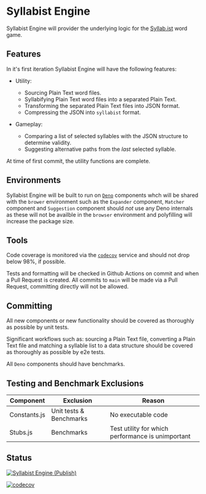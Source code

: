 # Syllabist Engine

Syllabist Engine will provider the underlying logic for the
[Syllab.ist](https://syllab.ist) word game.

## Features

In it's first iteration Syllabist Engine will have the following features:

- Utility:

  - Sourcing Plain Text word files.
  - Syllabifying Plain Text word files into a separated Plain Text.
  - Transforming the separated Plain Text files into JSON format.
  - Compressing the JSON into `syllabist` format.

- Gameplay:
  - Comparing a list of selected syllables with the JSON structure to determine
    validity.
  - Suggesting alternative paths from the _last_ selected syllable.

At time of first commit, the utility functions are complete.

## Environments

Syllabist Engine will be built to run on [`Deno`](https://deno.land/) components
whch will be shared with the `brower` environment such as the `Expander`
component, `Matcher` component and `Suggestion` component should _not_ use any
Deno internals as these will not be availble in the `browser` environment and
polyfilling will increase the package size.

## Tools

Code coverage is monitored via the
[`codecov`](https://app.codecov.io/gh/edilis-dev/syllabist-engine) service and
should not drop below 98%, if possible.

Tests and formatting will be checked in Github Actions on commit and when a Pull
Request is created. All commits to `main` will be made via a Pull Request,
committing directly will not be allowed.

## Committing

All new components or new functionality should be covered as thoroughly as
possible by unit tests.

Significant workflows such as: sourcing a Plain Text file, converting a Plain
Text file and matching a syllable list to a data structure should be covered as
thoroughly as possible by e2e tests.

All `Deno` components should have benchmarks.

## Testing and Benchmark Exclusions

| Component    | Exclusion               | Reason                                            |
| ------------ | ----------------------- | ------------------------------------------------- |
| Constants.js | Unit tests & Benchmarks | No executable code                                |
| Stubs.js     | Benchmarks              | Test utility for which performance is unimportant |

## Status

[![Syllabist Engine (Publish)](https://github.com/edilis-dev/syllabist-engine/actions/workflows/publish.yml/badge.svg)](https://github.com/edilis-dev/syllabist-engine/actions/workflows/publish.yml)

[![codecov](https://codecov.io/gh/edilis-dev/syllabist-engine/graph/badge.svg?token=X6DGUNFS7S)](https://codecov.io/gh/edilis-dev/syllabist-engine)

